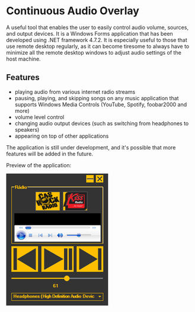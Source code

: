 # Continuous Audio Overlay
A useful tool that enables the user to easily control audio volume, sources, and output devices. It is a Windows Forms application that has been developed using .NET framework 4.7.2.
It is especially useful to those that use remote desktop regularly, as it can become tiresome to always have to minimize all the remote desktop windows to adjust audio settings of the host machine.

## Features
- playing audio from various internet radio streams
- pausing, playing, and skipping songs on any music application that supports Windows Media Controls (YouTube, Spotify, foobar2000 and more)
- volume level control
- changing audio output devices (such as switching from headphones to speakers)
- appearing on top of other applications

The application is still under development, and it's possible that more features will be added in the future.

Preview of the application:

![Application overlay](./Images/ContinuousAudioOverlayPreview.png)